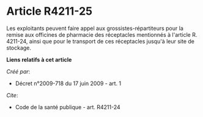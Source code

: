 # Article R4211-25

Les exploitants peuvent faire appel aux grossistes-répartiteurs pour la remise aux officines de pharmacie des réceptacles
mentionnés à l'article R. 4211-24, ainsi que pour le transport de ces réceptacles jusqu'à leur site de stockage.

**Liens relatifs à cet article**

_Créé par_:

  - Décret n°2009-718 du 17 juin 2009 - art. 1

_Cite_:

  - Code de la santé publique - art. R4211-24
